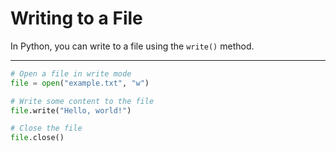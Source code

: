 # Writing to a File

In Python, you can write to a file using the `write()` method.

---

```python
# Open a file in write mode
file = open("example.txt", "w")

# Write some content to the file
file.write("Hello, world!")

# Close the file
file.close()
```